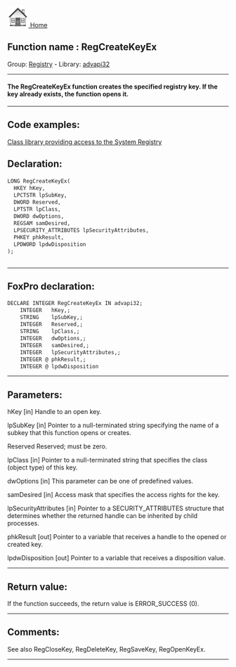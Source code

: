 [<img src="../../images/home.png"> Home ](https://github.com/VFPX/Win32API)  

## Function name : RegCreateKeyEx
Group: [Registry](../../functions_group.md#Registry)  -  Library: [advapi32](../../libraries.md#advapi32)  
***  


#### The RegCreateKeyEx function creates the specified registry key. If the key already exists, the function opens it.
***  


## Code examples:
[Class library providing access to the System Registry](../../samples/sample_472.md)  

## Declaration:
```foxpro  
LONG RegCreateKeyEx(
  HKEY hKey,
  LPCTSTR lpSubKey,
  DWORD Reserved,
  LPTSTR lpClass,
  DWORD dwOptions,
  REGSAM samDesired,
  LPSECURITY_ATTRIBUTES lpSecurityAttributes,
  PHKEY phkResult,
  LPDWORD lpdwDisposition
);
  
```  
***  


## FoxPro declaration:
```foxpro  
DECLARE INTEGER RegCreateKeyEx IN advapi32;
	INTEGER   hKey,;
	STRING    lpSubKey,;
	INTEGER   Reserved,;
	STRING    lpClass,;
	INTEGER   dwOptions,;
	INTEGER   samDesired,;
	INTEGER   lpSecurityAttributes,;
	INTEGER @ phkResult,;
	INTEGER @ lpdwDisposition  
```  
***  


## Parameters:
hKey 
[in] Handle to an open key.

lpSubKey 
[in] Pointer to a null-terminated string specifying the name of a subkey that this function opens or creates.

Reserved 
Reserved; must be zero. 

lpClass 
[in] Pointer to a null-terminated string that specifies the class (object type) of this key.

dwOptions 
[in] This parameter can be one of predefined values.

samDesired 
[in] Access mask that specifies the access rights for the key.

lpSecurityAttributes 
[in] Pointer to a SECURITY_ATTRIBUTES structure that determines whether the returned handle can be inherited by child processes.

phkResult 
[out] Pointer to a variable that receives a handle to the opened or created key.

lpdwDisposition 
[out] Pointer to a variable that receives a disposition value.  
***  


## Return value:
If the function succeeds, the return value is ERROR_SUCCESS (0).  
***  


## Comments:
See also RegCloseKey, RegDeleteKey, RegSaveKey, RegOpenKeyEx.  
  
***  

